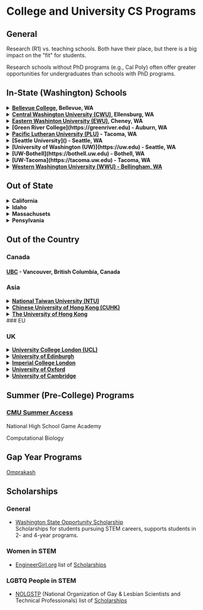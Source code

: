 # College and University CS Programs

## General

Research (R1) vs. teaching schools. Both have their place, but there is a big impact on the "fit" for students.

Research schools without PhD programs (e.g., Cal Poly) often offer greater opportunities for undergraduates than schools with PhD programs.

## In-State (Washington) Schools

<details><summary><strong><a href="https://www.bellevuecollege.edu/cs">Bellevue College</a>, Bellevue, WA</strong></summary>

Small program, right now acceptance into BC is pretty much a guarantee of admission to the major.

Degrees:
* BS in CS
* BAS in Data Analytics
* BAS in Information Systems & Technology
</details>

<details>
  <summary><strong><a href="https://cwu.edu">Central Washington University (CWU)</a>, Ellensburg, WA</strong></summary>

Teaching university.

**Programs:**
* [Computer Science](https://cwu.edu/computer-science)
* [STEM Teaching Program Minor](https://cwu.edu/teachstem)

**Contacts:**

Megan McConnell, megan.mcconnell@cwu.edu, Advisor & Recruiter, Department of Computer Science, 509.963.1455
</details>

<details><summary><strong><a href="https://www.ewu.edu">Eastern Washinton University (EWU)</a>, Cheney, WA</strong></summary>

Second largest program (# of graduates) in the state. Teaching university, lots of ethnic diversity in the program. Focus on hands on learning and supporting opportunities for internships (students take lead). Accepts (and succussfully trains and graduates) students with GPAs in the 3+ range. Good option for students who might not make it into the UW program.

**Programs:**
* [BS in Computer Science](https://www.ewu.edu/compsci)
* [Bachelor of Computer Science]()
* [3D Animation]()
* [Computer Applications Minor]()
* [Computer Information Systems Minor]()
* [Computer Science Programming Minor]()
* [Web Application Development Minor]()

**Contacts:**

Brian Kamp, Senior Lecturer, bkamp@ewu.edu

Margo Stanzak, mstanzak@ewu.edu
</details>

<details><summary><strong>[Green River College](https://greenriver.edu) - Auburn, WA</strong></summary>
</details>

<details><summary><strong><a href="https://www.plu.edu">Pacific Lutheran University (PLU)</a> - Tacoma, WA</strong></summary>

About 200 students in the CS program, 6 CS faculty. Admission to school ensures admission to major.

* [BA in CS][cs]
* [BS in CS][cs]

[cs]: <https://www.plu.edu/computer-science>
</details>

<details><summary><strong>[Seattle University]() - Seattle, WA</strong></summary>
</details>

<details><summary><strong>[University of Washington (UW)](https://uw.edu) - Seattle, WA</strong></summary>

The UW CS program is one of the best in the country - but it is not for everyone, the program is large and for most students not accessible until your junior year.

[Paul G. Allen School of Computer Science & Engineering](https://cs.uw.edu) - The CS program gets *way* more applicants than they can accept. Apply for [direct admission](https://www.cs.washington.edu/academics/ugrad/admissions/direct) so that you know you will be able to study CS at UW, if you get in to the UW, but are not accepted into the CS program as a freshman, you can still apply when you declare your major - but you may not be acceted. *So* if you are serious about CS, apply for direct admission and if you are not accepted, seriously consider a different school. You may want to look at these pages as well:

* [Expanded Direct to Major Admission in Computer Science
](https://www.cs.washington.edu/academics/ugrad/admissions/dtm)
* [UW’s Allen School to expand direct freshmen admissions in computer science](https://www.washington.edu/news/2018/06/05/uws-allen-school-to-expand-direct-freshmen-admissions-in-computer-science/)

Even with direct admit and honors, it sounds like there are a lot of "hoops" to be jumped through before you are able to start serious work in CS. Smaller schools can offer more flexible programs.

[UW Women in Science and Engineering (WiSE) Collective](mailto:uwwise@uw.edu) - e-mail link
</details>

<details><summary><strong>[UW-Bothell](https://bothell.uw.edu) - Bothell, WA</strong></summary>
</details>

<details><summary><strong>[UW-Tacoma](https://tacoma.uw.edu) - Tacoma, WA</strong></summary>

About 400 majors in all CS related programs. Mostly transfer students - competitive admission to major. Harder to get into the major than UW-Bothell.

**[School of Engineering & Technology](https://tacoma.uw.edu/set):**
BA in CS
BS in CS
</details>

<details>
  <summary><strong>
    <a href="https://wwu.edu">Western Washington University (WWU) - Bellingham, WA</a>
  </strong></summary>

**Programs:**
* [CS](https://cs.wwu.edu)

WWU has a strong cyber security program.

**Transfering:**
* As of the spring of 2019, there was no direct admission to major.
* GPA of 3.0 or better in weeder classes == very likely to be admitted.
* Admission is on space available basis (there are a few seats reserved for transfer students).

[Association for Women In Computing](https://wwu-awc.github.io) - awc.wwu@gmail.com
</details>

## Out of State

<details>
  <summary><strong>California</strong></summary>

#### [Cal Poly]() - San Luis Obispo, CA

#### [Cal Tech](https://caltech.edu) - Pasadena, CA

#### [Harvey Mudd College](https://www.hmc.edu) - Claremont, CA

Harvey Mudd College (HMC) is a small (800 students) liberal arts school which the Business Insider describes as "[an engineering, science, and mathematics powerhouse](https://www.businessinsider.com/harvey-mudd-college-curriculum-computer-science-2017-3)." US News & World report ranks HMC as the number one engineering school in the country.

Harvey Mudd requires all students to take an introductory CS course, and according to the LA Times, this a led to [gender parity in the CS department](https://www.latimes.com/local/lanow/la-me-ln-harvey-mudd-tech-women-adv-snap-story.html).

**Computer Science**

* [Computer Science Major](https://www.cs.hmc.edu/program/cs-major)
* [Joint Major in Computer Science and Mathematics](https://www.cs.hmc.edu/program/csmath-major)
* [Mathematical and Computational Biology Major](https://www.cs.hmc.edu/program/csmathbio-major)

HMC also offers [summer research opportunities](https://www.cs.hmc.edu/research/) for undergraduates - this program is open to students from other schools as well as Harvey Mudd students.

#### [UC Berkeley](https://berkeley.edu), Berkeley, CA
</details>

<details><summary><strong>Idaho</strong></summary>

### [University of Idaho College of Engineering](https://uidaho.edu/engr) Moscow, ID

**Programs:**
* [Computer Science](https://uidaho.edu/engr/cs)
* [Electrical and Computer Engineering](https://uidaho.edu/engr/ece)
* [Polymorphic Games](polymorphicgames.com) - interdisciplinary game design studio at the University of Idaho.

**Contacts:**

Paulette House, Director of Student Services, College of Engineering, 208.885.9700

Marie Wagner mariew@uidaho.edu also watches engr-sss@uidaho.edu

Society of Women Engineers, Beth Rezaie, SWE Advisor, rezaie@uidaho.edu
</details>

<details><summary><strong>Massachusets</strong></summary>

### [MIT](https://mit.edu) - Cambridge, MA
</details>

<details><summary><strong>Pensylvania</strong></summary>

#### [CMU](https://cmu.edu) - Pittsburgh, WA

50% women - one of the few programs in the country with gender parity. 25% traditionally underserved populations. Admits about 5%, looks for passion about how you will use CS to make the world a better place. Admission to CMU guarantees a place in the program.

Ashley Patton, Director of Engagement and Outreach, awpatton@andrew.cmu.edu, 412.268.8558

### [Swarthmore College](https://www.swarthmore.edu) - Swarthmore, PA (outside of Philedelphia)

**[Computer Science](https://www.swarthmore.edu/computer-science)**

</details>

## Out of the Country

### Canada

#### [UBC](https://ubc.ca) - Vancouver, British Columbia, Canada

### Asia

<details><summary><strong><a href="">
    National Taiwan University (NTU)
  </a></strong></summary>
  
</details>

<details><summary><strong><a href="">
    Chinese University of Hong Kong (CUHK)
  </a></strong></summary>
  
</details>

<details><summary><strong><a href="">
    The University of Hong Kong
  </a></strong></summary>
  
</details>
### EU

### UK

<details><summary><strong><a href="">
    University College London (UCL)
  </a></strong></summary>
  
</details>

<details><summary><strong><a href="">
    University of Edinburgh
  </a></strong></summary>
    
</details>
<details><summary><strong><a href="">
    Imperial College London
  </a></strong></summary>
  
</details>
<details><summary><strong><a href="">
    University of Oxford
  </a></strong></summary>
  
</details>
<details><summary><strong><a href="">
    University of Cambridge
  </a></strong></summary>
  
</details>

## Summer (Pre-College) Programs

### [CMU Summer Access](https://admission.cmu.edu/pages/summer-access-opportunities)

National High School Game Academy

Computational Biology

## Gap Year Programs

[Omprakash](https://www.omprakash.org/)

## Scholarships

### General

* [Washington State Opportunity Scholarship](https://www.waopportunityscholarship.org)  
Scholarships for students pursuing STEM careers, supports students in 2- and 4-year programs.

### Women in STEM

* [EngineerGirl.org](https://www.engineergirl.org) list of [Scholarships](https://www.engineergirl.org/9539/Scholarships)

### LGBTQ People in STEM

* [NOLGSTP](https://www.noglstp.org) (National Organization of Gay & Lesbian Scientists and Technical Professionals) list of [Scholarships](https://www.noglstp.org/programs-projects/scholarships/)
